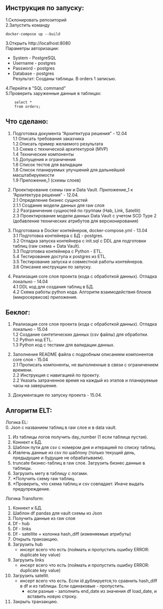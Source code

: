 
## Инструкция по запуску:  
1.Склонировать репозиторий  
2.Запустить команду

```
docker-compose up --build
```
3.Открыть http://localhost:8080  
Параметры авторизации:  
- System - PostgreSQL  
- Username - postgres  
- Password - postgres  
- Database - postgres  
Результат: Созданы таблицы. В orders 1 записью.  

4.Перейти в "SQL command"  
5.Проверить заруженные данные в таблицах:  
```
    select *
    from orders;
```

## Что сделано:  

  1. Подготовка документа “Архитектура решения” - 12.04  
    1.1 Описать требования заказчика  
    1.2.Описать пример желаемого результата  
    1.3 Схема с технической архитектурой (MVP)  
    1.4 Технические компоненты  
    1.5 Допущения и ограничения  
    1.6 Список тестов для валидации  
    1.8 Список планируемых улучшений для дальнейшей масштабируемости  
    1.9 Приложение_1 (схемы слоев)  
    
  2. Проектирование схемы raw и Data Vault. Приложение_1 к ”Архитектура решения” -  12.04.  
    2.1 Определение бизнес сущностей   
    2.1.1 Создание модели данных для raw слоя   
    2.2 Разграничение сущностей по группам (Hab, Link, Satellit)   
    2.3 Проектирование модели данных Data Vault с учетом SCD Type 2 (добавление технических атрибутов для версионирования)   

  3. Подготовака в Docker контейнеров, docker-compose.yml - 13.04  
    3.1 Подготовка контейнера с БД - postgres.  
    3.2 Отладка запуска контейнера с init.sql с DDL для подготовки таблиц (raw схема + Data Vault).   
    3.3 Подготовка контейнера с Python - ETL.  
    5.4 Тестирование доступа к postgres из ETL.  
    3.5 Тестирование запуска и совместной работы контейнеров.   
    3.6 Описание инструкции по запуску.  

  5. Реализация core слоя проекта (кода с обработкой данных). Отладка локально - 14.04    
     4.1 DDL код для создания таблиц в БД.  
     4.2 Схема работы python кода. Алгоритм взаимодействия блоков (микросервисов) приложения.      


## Беклог:  

1. Реализация core слоя проекта (кода с обработкой данных). Отладка локально - 15.04  
    1.2 Создание синтетических данных (csv файлы) для обработки.   
    1.2 Python код ETL.   
    1.3 Python код с тестами для валидации данных.   

2. Заполнение README файла с подробным описанием компонентов core слоя - 15.04  
    2.1 Прописать компоненты, не выполненные в связи с ограничением времени.   
    2.2 Инструкция с навигацией по проекту.   
    2.2 Указать затраченное время на каждый из этапов и планируемые часы на завершение.   

3. Документация по запуску проекта - 15.04.

## Алгоритм ELT:  
Логика EL:  
0. Json с названием таблиц в raw слое и в data vault. 
1. Из таблицы логов получить day_number (1 если таблица пустая).
2. Коннект к БД. 
3. Шаблон пути для csv с номером дня и итерацией по списку таблиц.
4. Извлечь данные из csv по шаблону (только текущий день, предыдущие и будущие не обрабатываем). 
5. truncate бизнес-таблиц в raw слое. Загрузить бизнес данные в таблицы. 
6. Загрузить мету в таблицу с логами. 
7. *Получить схему raw таблиц. 
8. *Проверить, что схема таблиц и csv совпадает. Иначе выдать предупреждение.

Логика Transform:
1. Коннект к БД. 
2. Шаблон df pandas для vault схемы из Json
3. Получить данные из raw слоя
4. Df -  hub
5. Df - links
6. Df - satellite + колонка hash_diff (изменяемые атрибуты)
7. Открыть транзакцию.
8. Загрузить hub
	- инсерт всего что есть (поймать и пропустить ошибку ERROR: duplicate key value)
9. Загрузить links
	- инсерт всего что есть (поймать и пропустить ошибку ERROR: duplicate key value)
10. Загрузить satellit. 
	- инсерт всего что есть. Если id дублируется,то сравнить hash_diff в df и из таблицы. Если одинаковые - пропустить. 
		- если pазные - заполнить end_date из значения df load_date, и вставить новую строку. 
11. Закрыть транзакцию.

